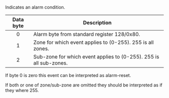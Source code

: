 Indicates an alarm condition.

 | Data byte | Description                                                        |
 | :-------: | ------------------------------------------------------------------ |
 |     0     | Alarm byte from standard register 128/0x80.                             |
 |     1     | Zone for which event applies to (0-255). 255 is all zones.         |
 |     2     | Sub-zone for which event applies to (0-255). 255 is all sub-zones. |

If byte 0 is zero this event can be interpreted as alarm-reset.

If both or one of zone/sub-zone are omitted they should be interpreted as if they where 255.
